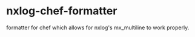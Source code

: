 nxlog-chef-formatter
====================

formatter for chef which allows for nxlog's mx_multiline to work properly.
